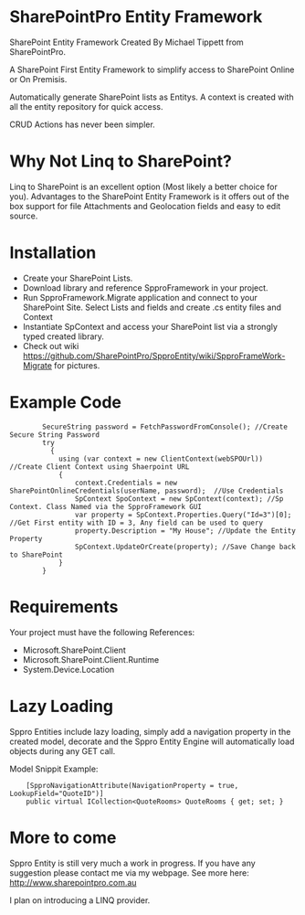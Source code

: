 # SharePointPro Entity Framework
SharePoint Entity Framework Created By Michael Tippett from SharePointPro.

A SharePoint First Entity Framework to simplify access to SharePoint Online or On Premisis.

Automatically generate SharePoint lists as Entitys. A context is created with all the entity repository for quick access.

CRUD Actions has never been simpler.

# Why Not Linq to SharePoint?
Linq to SharePoint is an excellent option (Most likely a better choice for you). 
Advantages to the SharePoint Entity Framework is it offers out of the box support for file Attachments and Geolocation fields and easy to edit source.

# Installation
* Create your SharePoint Lists.
* Download library and reference SpproFramework in your project.
* Run SpproFramework.Migrate application and connect to your SharePoint Site. Select Lists and fields and create .cs entity files and Context
* Instantiate SpContext and access your SharePoint list via a strongly typed created library.
* Check out wiki https://github.com/SharePointPro/SpproEntity/wiki/SpproFrameWork-Migrate for pictures.

# Example Code
```
        SecureString password = FetchPasswordFromConsole(); //Create Secure String Password
        try
          {
            using (var context = new ClientContext(webSPOUrl))  //Create Client Context using Shaerpoint URL
            {
                context.Credentials = new SharePointOnlineCredentials(userName, password);  //Use Credentials
                SpContext SpoContext = new SpContext(context); //Sp Context. Class Named via the SpproFramework GUI
                var property = SpContext.Properties.Query("Id=3")[0];  //Get First entity with ID = 3, Any field can be used to query
                property.Description = "My House"; //Update the Entity Property
                SpContext.UpdateOrCreate(property); //Save Change back to SharePoint
            }   
        }
```           

# Requirements
Your project must have the following References:
* Microsoft.SharePoint.Client
* Microsoft.SharePoint.Client.Runtime
* System.Device.Location

# Lazy Loading
Sppro Entities include lazy loading, simply add a navigation property in the created model, decorate and the Sppro Entity Engine will automatically load objects during any GET call.

Model Snippit Example:
```
    [SpproNavigationAttribute(NavigationProperty = true, LookupField="QuoteID")]
    public virtual ICollection<QuoteRooms> QuoteRooms { get; set; }
```

# More to come
Sppro Entity is still very much a work in progress. If you have any suggestion please contact me via my webpage.
See more here: http://www.sharepointpro.com.au

I plan on introducing a LINQ provider. 
           
